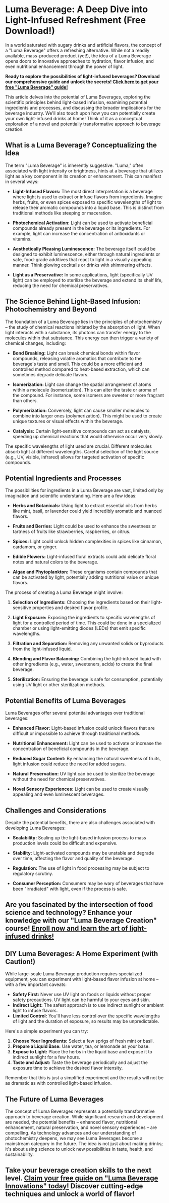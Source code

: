# Luma Beverage: A Deep Dive into Light-Infused Refreshment (Free Download!)

In a world saturated with sugary drinks and artificial flavors, the concept of a "Luma Beverage" offers a refreshing alternative. While not a readily available, mass-produced product (yet!), the idea of a Luma Beverage opens doors to innovative approaches to hydration, flavor infusion, and even nutritional enhancement through the power of light.

**Ready to explore the possibilities of light-infused beverages? Download our comprehensive guide and unlock the secrets! [Click here to get your free "Luma Beverage" guide!](https://udemywork.com/luma-beverage)**

This article delves into the potential of Luma Beverages, exploring the scientific principles behind light-based infusion, examining potential ingredients and processes, and discussing the broader implications for the beverage industry. We'll also touch upon how you can potentially create your own light-infused drinks at home! Think of it as a conceptual exploration of a novel and potentially transformative approach to beverage creation.

## What is a Luma Beverage? Conceptualizing the Idea

The term "Luma Beverage" is inherently suggestive. "Luma," often associated with light intensity or brightness, hints at a beverage that utilizes light as a key component in its creation or enhancement. This can manifest in several ways:

*   **Light-Infused Flavors:** The most direct interpretation is a beverage where light is used to extract or infuse flavors from ingredients. Imagine herbs, fruits, or even spices exposed to specific wavelengths of light to release their aromatic compounds into a liquid base. This is distinct from traditional methods like steeping or maceration.

*   **Photochemical Activation:** Light can be used to activate beneficial compounds already present in the beverage or its ingredients. For example, light can increase the concentration of antioxidants or vitamins.

*   **Aesthetically Pleasing Luminescence:** The beverage itself could be designed to exhibit luminescence, either through natural ingredients or safe, food-grade additives that react to light in a visually appealing manner. Think glowing cocktails or drinks with shimmering effects.

*   **Light as a Preservative:** In some applications, light (specifically UV light) can be employed to sterilize the beverage and extend its shelf life, reducing the need for chemical preservatives.

## The Science Behind Light-Based Infusion: Photochemistry and Beyond

The foundation of a Luma Beverage lies in the principles of photochemistry – the study of chemical reactions initiated by the absorption of light. When light interacts with a substance, its photons can transfer energy to the molecules within that substance. This energy can then trigger a variety of chemical changes, including:

*   **Bond Breaking:** Light can break chemical bonds within flavor compounds, releasing volatile aromatics that contribute to the beverage's taste and smell. This could be a more efficient and controlled method compared to heat-based extraction, which can sometimes degrade delicate flavors.

*   **Isomerization:** Light can change the spatial arrangement of atoms within a molecule (isomerization). This can alter the taste or aroma of the compound. For instance, some isomers are sweeter or more fragrant than others.

*   **Polymerization:** Conversely, light can cause smaller molecules to combine into larger ones (polymerization). This might be used to create unique textures or visual effects within the beverage.

*   **Catalysis:** Certain light-sensitive compounds can act as catalysts, speeding up chemical reactions that would otherwise occur very slowly.

The specific wavelengths of light used are crucial. Different molecules absorb light at different wavelengths. Careful selection of the light source (e.g., UV, visible, infrared) allows for targeted activation of specific compounds.

## Potential Ingredients and Processes

The possibilities for ingredients in a Luma Beverage are vast, limited only by imagination and scientific understanding. Here are a few ideas:

*   **Herbs and Botanicals:** Using light to extract essential oils from herbs like mint, basil, or lavender could yield incredibly aromatic and nuanced flavors.

*   **Fruits and Berries:** Light could be used to enhance the sweetness or tartness of fruits like strawberries, raspberries, or citrus.

*   **Spices:** Light could unlock hidden complexities in spices like cinnamon, cardamom, or ginger.

*   **Edible Flowers:** Light-infused floral extracts could add delicate floral notes and natural colors to the beverage.

*   **Algae and Phytoplankton:** These organisms contain compounds that can be activated by light, potentially adding nutritional value or unique flavors.

The process of creating a Luma Beverage might involve:

1.  **Selection of Ingredients:** Choosing the ingredients based on their light-sensitive properties and desired flavor profile.

2.  **Light Exposure:** Exposing the ingredients to specific wavelengths of light for a controlled period of time. This could be done in a specialized chamber or using light-emitting diodes (LEDs) that emit specific wavelengths.

3.  **Filtration and Separation:** Removing any unwanted solids or byproducts from the light-infused liquid.

4.  **Blending and Flavor Balancing:** Combining the light-infused liquid with other ingredients (e.g., water, sweeteners, acids) to create the final beverage.

5.  **Sterilization:** Ensuring the beverage is safe for consumption, potentially using UV light or other sterilization methods.

## Potential Benefits of Luma Beverages

Luma Beverages offer several potential advantages over traditional beverages:

*   **Enhanced Flavor:** Light-based infusion could unlock flavors that are difficult or impossible to achieve through traditional methods.

*   **Nutritional Enhancement:** Light can be used to activate or increase the concentration of beneficial compounds in the beverage.

*   **Reduced Sugar Content:** By enhancing the natural sweetness of fruits, light infusion could reduce the need for added sugars.

*   **Natural Preservation:** UV light can be used to sterilize the beverage without the need for chemical preservatives.

*   **Novel Sensory Experiences:** Light can be used to create visually appealing and even luminescent beverages.

## Challenges and Considerations

Despite the potential benefits, there are also challenges associated with developing Luma Beverages:

*   **Scalability:** Scaling up the light-based infusion process to mass production levels could be difficult and expensive.

*   **Stability:** Light-activated compounds may be unstable and degrade over time, affecting the flavor and quality of the beverage.

*   **Regulation:** The use of light in food processing may be subject to regulatory scrutiny.

*   **Consumer Perception:** Consumers may be wary of beverages that have been "irradiated" with light, even if the process is safe.

## Are you fascinated by the intersection of food science and technology? Enhance your knowledge with our "Luma Beverage Creation" course! [Enroll now and learn the art of light-infused drinks!](https://udemywork.com/luma-beverage)

## DIY Luma Beverages: A Home Experiment (with Caution!)

While large-scale Luma Beverage production requires specialized equipment, you can experiment with light-based flavor infusion at home – with a few important caveats:

*   **Safety First:** Never use UV light on foods or liquids without proper safety precautions. UV light can be harmful to your eyes and skin.
*   **Indirect Light:** The safest approach is to use indirect sunlight or ambient light to infuse flavors.
*   **Limited Control:** You'll have less control over the specific wavelengths of light and the duration of exposure, so results may be unpredictable.

Here's a simple experiment you can try:

1.  **Choose Your Ingredients:** Select a few sprigs of fresh mint or basil.
2.  **Prepare a Liquid Base:** Use water, tea, or lemonade as your base.
3.  **Expose to Light:** Place the herbs in the liquid base and expose it to indirect sunlight for a few hours.
4.  **Taste and Adjust:** Taste the beverage periodically and adjust the exposure time to achieve the desired flavor intensity.

Remember that this is just a simplified experiment and the results will not be as dramatic as with controlled light-based infusion.

## The Future of Luma Beverages

The concept of Luma Beverages represents a potentially transformative approach to beverage creation. While significant research and development are needed, the potential benefits – enhanced flavor, nutritional enhancement, natural preservation, and novel sensory experiences – are compelling. As technology advances and our understanding of photochemistry deepens, we may see Luma Beverages become a mainstream category in the future. The idea is not just about making drinks; it's about using science to unlock new possibilities in taste, health, and sustainability.

## Take your beverage creation skills to the next level. [Claim your free guide on "Luma Beverage Innovations" today!](https://udemywork.com/luma-beverage) Discover cutting-edge techniques and unlock a world of flavor!
